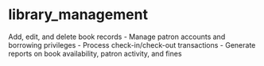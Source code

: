 # library_management
Add, edit, and delete book records - Manage patron accounts and borrowing privileges - Process check-in/check-out transactions - Generate reports on book availability, patron activity, and fines 
